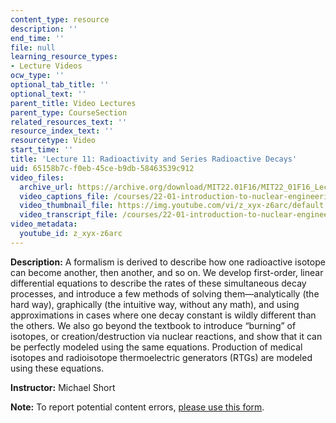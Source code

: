 ```yaml
---
content_type: resource
description: ''
end_time: ''
file: null
learning_resource_types:
- Lecture Videos
ocw_type: ''
optional_tab_title: ''
optional_text: ''
parent_title: Video Lectures
parent_type: CourseSection
related_resources_text: ''
resource_index_text: ''
resourcetype: Video
start_time: ''
title: 'Lecture 11: Radioactivity and Series Radioactive Decays'
uid: 65158b7c-f0eb-45ce-b9db-58463539c912
video_files:
  archive_url: https://archive.org/download/MIT22.01F16/MIT22_01F16_Lec11_300k.mp4
  video_captions_file: /courses/22-01-introduction-to-nuclear-engineering-and-ionizing-radiation-fall-2016/7fe2bd0b16e5571baa2f697f21b452c7_z_xyx-z6arc.vtt
  video_thumbnail_file: https://img.youtube.com/vi/z_xyx-z6arc/default.jpg
  video_transcript_file: /courses/22-01-introduction-to-nuclear-engineering-and-ionizing-radiation-fall-2016/62654cb8d410ee907c9c3836015a1585_z_xyx-z6arc.pdf
video_metadata:
  youtube_id: z_xyx-z6arc
---
```


**Description:** A formalism is derived to describe how one radioactive isotope can become another, then another, and so on. We develop first-order, linear differential equations to describe the rates of these simultaneous decay processes, and introduce a few methods of solving them—analytically (the hard way), graphically (the intuitive way, without any math), and using approximations in cases where one decay constant is wildly different than the others. We also go beyond the textbook to introduce “burning” of isotopes, or creation/destruction via nuclear reactions, and show that it can be perfectly modeled using the same equations. Production of medical isotopes and radioisotope thermoelectric generators (RTGs) are modeled using these equations. 

**Instructor:** Michael Short

**Note:** To report potential content errors, [please use this form](https://forms.gle/8B2zcUvfCtgJdTdE7).

